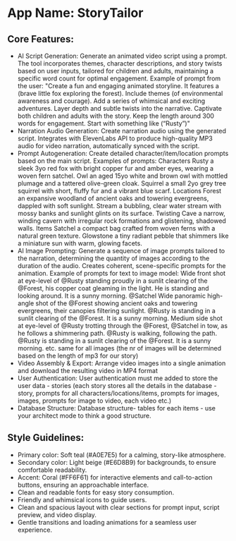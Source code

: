 # **App Name**: StoryTailor

## Core Features:

- AI Script Generation: Generate an animated video script using a prompt. The tool incorporates themes, character descriptions, and story twists based on user inputs, tailored for children and adults, maintaining a specific word count for optimal engagement. Example of prompt from the user: "Create a fun and engaging animated storyline. It features a (brave little fox exploring the forest). Include themes (of environmental awareness and courage). Add a series of whimsical and exciting adventures. Layer depth and subtle twists into the narrative. Captivate both children and adults with the story. Keep the length around 300 words for engagement. Start with something like (“Rusty”)"
- Narration Audio Generation: Create narration audio using the generated script. Integrates with ElevenLabs API to produce high-quality MP3 audio for video narration, automatically synced with the script.
- Prompt Autogeneration: Create detailed character/item/location prompts based on the main script. Examples of prompts: Characters Rusty a sleek 3yo red fox with bright copper fur and amber eyes, wearing a woven fern satchel. Owl an aged 15yo white and brown owl with mottled plumage and a tattered olive-green cloak. Squirrel a small 2yo grey tree squirrel with short, fluffy fur and a vibrant blue scarf. Locations Forest an expansive woodland of ancient oaks and towering evergreens, dappled with soft sunlight. Stream a bubbling, clear water stream with mossy banks and sunlight glints on its surface. Twisting Cave a narrow, winding cavern with irregular rock formations and glistening, shadowed walls. Items Satchel a compact bag crafted from woven ferns with a natural green texture. Glowstone a tiny radiant pebble that shimmers like a miniature sun with warm, glowing facets.
- AI Image Prompting: Generate a sequence of image prompts tailored to the narration, determining the quantity of images according to the duration of the audio. Creates coherent, scene-specific prompts for the animation. Example of prompts for text to image model: Wide front shot at eye-level of @Rusty standing proudly in a sunlit clearing of the @Forest, his copper coat gleaming in the light. He is standing and looking around. It is a sunny morning. @Satchel Wide panoramic high-angle shot of the @Forest showing ancient oaks and towering evergreens, their canopies filtering sunlight. @Rusty is standing in a sunlit clearing of the @Forest. It is a sunny morning. Medium side shot at eye-level of @Rusty trotting through the @Forest, @Satchel in tow, as he follows a shimmering path. @Rusty is walking, following the path. @Rusty is standing in a sunlit clearing of the @Forest. It is a sunny morning. etc. same for all images (the nr of images will be determined based on the length of mp3 for our story)
- Video Assembly & Export: Arrange video images into a single animation and download the resulting video in MP4 format
- User Authentication: User authentication must me added to store the user data - stories (each story stores all the details in the database - story, prompts for all characters/locations/items, prompts for images, images, prompts for image to video, each video etc.)
- Database Structure: Database structure- tables for each items - use your architect mode to think a good structure.

## Style Guidelines:

- Primary color: Soft teal (#A0E7E5) for a calming, story-like atmosphere.
- Secondary color: Light beige (#E6D8B9) for backgrounds, to ensure comfortable readability.
- Accent: Coral (#FF6F61) for interactive elements and call-to-action buttons, ensuring an approachable interface.
- Clean and readable fonts for easy story consumption.
- Friendly and whimsical icons to guide users.
- Clean and spacious layout with clear sections for prompt input, script preview, and video display.
- Gentle transitions and loading animations for a seamless user experience.
